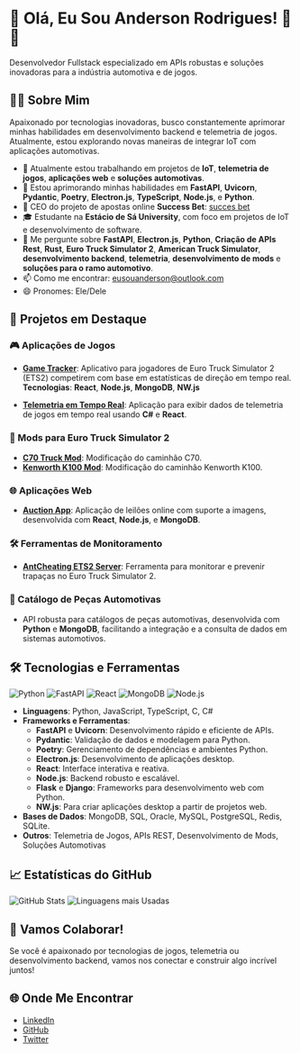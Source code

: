 # 👋 Olá, Eu Sou Anderson Rodrigues! 🚗🚀
Desenvolvedor Fullstack especializado em APIs robustas e soluções inovadoras para a indústria automotiva e de jogos.

## 👨‍💻 Sobre Mim
Apaixonado por tecnologias inovadoras, busco constantemente aprimorar minhas habilidades em desenvolvimento backend e telemetria de jogos. Atualmente, estou explorando novas maneiras de integrar IoT com aplicações automotivas.

- 🔭 Atualmente estou trabalhando em projetos de **IoT**, **telemetria de jogos**, **aplicações web** e **soluções automotivas**.
- 🌱 Estou aprimorando minhas habilidades em **FastAPI**, **Uvicorn**, **Pydantic**, **Poetry**, **Electron.js**, **TypeScript**, **Node.js**, e **Python**.
- 🏢 CEO do projeto de apostas online **Success Bet**: [succes bet](https://apostouganhou.vercel.app/)
- 🎓 Estudante na **Estácio de Sá University**, com foco em projetos de IoT e desenvolvimento de software.
- 💬 Me pergunte sobre **FastAPI**, **Electron.js**, **Python**, **Criação de APIs Rest**, **Rust**, **Euro Truck Simulator 2**, **American Truck Simulator**, **desenvolvimento backend**, **telemetria**, **desenvolvimento de mods** e **soluções para o ramo automotivo**.
- 📫 Como me encontrar: [eusouanderson@outlook.com](mailto:eusouanderson@outlook.com)
- 😄 Pronomes: Ele/Dele

## 🚀 Projetos em Destaque

### 🎮 Aplicações de Jogos
- **[Game Tracker](https://github.com/eusouanderson/game-tracker)**: Aplicativo para jogadores de Euro Truck Simulator 2 (ETS2) competirem com base em estatísticas de direção em tempo real.  
  **Tecnologias**: **React**, **Node.js**, **MongoDB**, **NW.js**

- **[Telemetria em Tempo Real](https://github.com/eusouanderson/RealTimeTelemetry)**: Aplicação para exibir dados de telemetria de jogos em tempo real usando **C#** e **React**.

### 🚛 Mods para Euro Truck Simulator 2
- **[C70 Truck Mod](https://github.com/eusouanderson/C70-ETS2)**: Modificação do caminhão C70.
- **[Kenworth K100 Mod](https://github.com/eusouanderson/Kenworth-K100-ETS2)**: Modificação do caminhão Kenworth K100.

### 🌐 Aplicações Web
- **[Auction App](https://github.com/eusouanderson/auction-app)**: Aplicação de leilões online com suporte a imagens, desenvolvida com **React**, **Node.js**, e **MongoDB**.

### 🛠️ Ferramentas de Monitoramento
- **[AntCheating ETS2 Server](https://github.com/eusouanderson/AntCheating-ETS2-)**: Ferramenta para monitorar e prevenir trapaças no Euro Truck Simulator 2.

### 🚗 Catálogo de Peças Automotivas
- API robusta para catálogos de peças automotivas, desenvolvida com **Python** e **MongoDB**, facilitando a integração e a consulta de dados em sistemas automotivos.

## 🛠️ Tecnologias e Ferramentas

![Python](https://img.shields.io/badge/Python-3776AB?style=for-the-badge&logo=python&logoColor=white)
![FastAPI](https://img.shields.io/badge/FastAPI-009688?style=for-the-badge&logo=fastapi&logoColor=white)
![React](https://img.shields.io/badge/React-61DAFB?style=for-the-badge&logo=react&logoColor=black)
![MongoDB](https://img.shields.io/badge/MongoDB-47A248?style=for-the-badge&logo=mongodb&logoColor=white)
![Node.js](https://img.shields.io/badge/Node.js-43853D?style=for-the-badge&logo=node-dot-js&logoColor=white)

- **Linguagens**: Python, JavaScript, TypeScript, C, C#
- **Frameworks e Ferramentas**: 
  - **FastAPI** e **Uvicorn**: Desenvolvimento rápido e eficiente de APIs.
  - **Pydantic**: Validação de dados e modelagem para Python.
  - **Poetry**: Gerenciamento de dependências e ambientes Python.
  - **Electron.js**: Desenvolvimento de aplicações desktop.
  - **React**: Interface interativa e reativa.
  - **Node.js**: Backend robusto e escalável.
  - **Flask** e **Django**: Frameworks para desenvolvimento web com Python.
  - **NW.js**: Para criar aplicações desktop a partir de projetos web.
- **Bases de Dados**: MongoDB, SQL, Oracle, MySQL, PostgreSQL, Redis, SQLite.
- **Outros**: Telemetria de Jogos, APIs REST, Desenvolvimento de Mods, Soluções Automotivas

## 📈 Estatísticas do GitHub

![GitHub Stats](https://github-readme-stats.vercel.app/api?username=eusouanderson&show_icons=true&theme=dark)
![Linguagens mais Usadas](https://github-readme-stats.vercel.app/api/top-langs/?username=eusouanderson&layout=compact&theme=dark)

## 🤝 Vamos Colaborar!
Se você é apaixonado por tecnologias de jogos, telemetria ou desenvolvimento backend, vamos nos conectar e construir algo incrível juntos!

## 🌐 Onde Me Encontrar

- [LinkedIn](https://www.linkedin.com/in/anderson-rodrigues-24003823b/)
- [GitHub](https://github.com/eusouanderson)
- [Twitter](https://twitter.com/seu-twitter)

